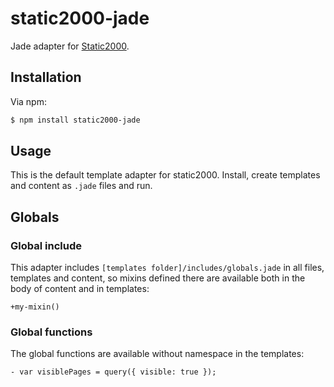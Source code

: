 static2000-jade
===============

Jade adapter for [Static2000](https://github.com/judas-christ/static2000).

## Installation

Via npm:

```bash
$ npm install static2000-jade
```

## Usage

This is the default template adapter for static2000. Install, create templates and content as `.jade` files and run.

## Globals

### Global include

This adapter includes `[templates folder]/includes/globals.jade` in all files, templates and content, so mixins defined there are available both in the body of content and in templates:

```jade
+my-mixin()
```

### Global functions

The global functions are available without namespace in the templates:

```jade
- var visiblePages = query({ visible: true });
```
